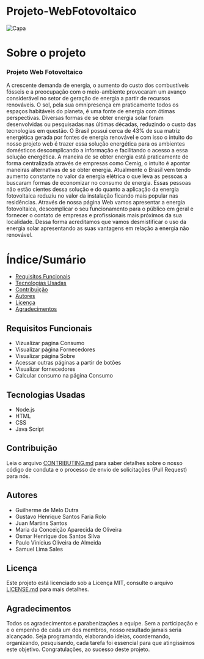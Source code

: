 # Projeto-WebFotovoltaico
![Capa](https://cdn.pixabay.com/photo/2017/09/12/13/21/photovoltaic-system-2742302_1280.jpg)

# Sobre o projeto
### Projeto Web Fotovoltaico
  A crescente demanda de energia, o aumento do custo dos combustíveis fósseis e a preocupação com o meio-ambiente provocaram um avanço considerável no setor de geração de energia a partir de recursos renováveis. O sol, pela sua omnipresença em praticamente todos os espaços habitáveis do planeta, é uma fonte de energia com ótimas perspectivas. Diversas formas de se obter energia solar foram desenvolvidas ou pesquisadas nas últimas décadas, reduzindo o custo das tecnologias em questão. O Brasil possui cerca de 43% de sua matriz energética gerada por fontes de energia renovável e com isso o intuito do nosso projeto web é trazer essa solução energética para os ambientes domésticos descomplicando a informação e facilitando o acesso a essa solução energética.
  A maneira de se obter energia está praticamente de forma centralizada através de empresas como Cemig, o intuito é apontar maneiras alternativas de se obter energia. Atualmente o Brasil vem tendo aumento constante no valor da energia elétrica o que leva as pessoas a buscaram formas de economizar no consumo de energia. Essas pessoas não estão cientes dessa solução e do quanto a aplicação da energia fotovoltaica reduziu no valor da instalação ficando mais popular nas residências.
  Através de nossa página Web vamos apresentar a energia fotovoltaica, descomplicar o seu funcionamento para o público em geral e fornecer o contato de empresas e profissionais mais próximos da sua localidade. Dessa forma acreditamos que vamos desmistificar o uso da energia solar apresentando as suas vantagens em relação a energia não renovável.

# Índice/Sumário

* [Requisitos Funcionais](https://github.com/Projeto-WebFotovoltaico/Projeto-WebFotovoltaico/#requisitos-funcionais)
* [Tecnologias Usadas](https://github.com/Projeto-WebFotovoltaico/Projeto-WebFotovoltaico/#tecnologias-usadas)
* [Contribuição](https://github.com/Projeto-WebFotovoltaico/Projeto-WebFotovoltaico/blob/main/CONTRIBUTING.md)
* [Autores](https://github.com/Projeto-WebFotovoltaico/Projeto-WebFotovoltaico/#autores)
* [Licença](https://github.com/Projeto-WebFotovoltaico/Projeto-WebFotovoltaico/blob/main/LICENSE.md) 
* [Agradecimentos](https://github.com/Projeto-WebFotovoltaico/Projeto-WebFotovoltaico/#agradecimentos)

## Requisitos Funcionais 
* Vizualizar pagina Consumo
* Visualizar página Fornecedores
* Visualizar página Sobre
* Acessar outras páginas a partir de botões
* Visualizar fornecedores
* Calcular consumo na página Consumo 




## Tecnologias Usadas

* Node.js
* HTML
* CSS
* Java Script

## Contribuição
Leia o arquivo [CONTRIBUTING.md](https://github.com/Projeto-WebFotovoltaico/Projeto-WebFotovoltaico/blob/main/CONTRIBUTING.md) para saber detalhes sobre o nosso código de conduta e o processo de envio de solicitações (Pull Request) para nós.

## Autores

* Guilherme de Melo Dutra 
* Gustavo Henrique Santos Faria Rolo
* Juan Martins Santos 
* Maria da Conceição Aparecida de Oliveira 
* Osmar Henrique dos Santos Silva 
* Paulo Vinícius Oliveira de Almeida 
* Samuel Lima Sales 


## Licença
Este projeto está licenciado sob a Licença MIT, consulte o arquivo [LICENSE.md](https://github.com/Projeto-WebFotovoltaico/Projeto-WebFotovoltaico/blob/main/LICENSE.md)  para mais detalhes.

## Agradecimentos

Todos os agradecimentos e parabenizações a equipe. Sem a participação e e o empenho de cada um dos membros, nosso resultado jamais seria alcançado. Seja programando, elaborando ideias, coordernando, organizando, pesquisando, cada tarefa foi essencial para que atingíssimos este objetivo. Congratulações, ao sucesso deste projeto.
